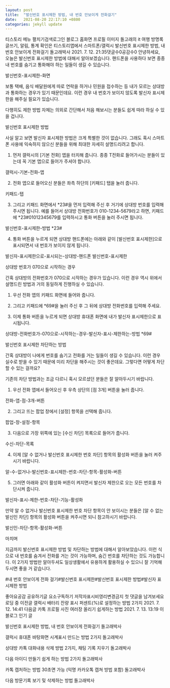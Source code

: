```yaml
---
layout: post
title:  "발신번호 표시제한 방법, 내 번호 안보이게 전화걸기"
date:   2021-08-20 22:17:10 +0800
categories: jekyll update
---
```

티스토리 메뉴 펼치기검색로그인
블로그 홈화면
프로필 이미지
돌고래의 it 여행
방명록
글쓰기, 알림, 통계 확인은 티스토리앱에서
스마트폰/갤럭시
발신번호 표시제한 방법, 내 번호 안보이게 전화걸기
돌고래박사
2021. 7. 12. 21:35댓글수0공감수0
안녕하세요, 오늘은 발신번호 표시제한 방법에 대해서 알아보겠습니다. 핸드폰을 사용하다 보면 종종 내 번호를 숨기고 통화해야 하는 일들이 생길 수 있습니다.

 

발신번호-표시제한-화면
 

보통 택배, 음식 배달원에게 따로 연락을 하거나 민원을 접수하는 등 내가 모르는 상대방과 통화하는 경우가 있기 때문인데요. 이런 경우 내 번호가 보이지 않도록 발신자 표시제한을 해주실 필요가 있습니다.

 

다행히도 제한 방법 자체는 의외로 간단해서 처음 해보시는 분들도 쉽게 따라 하실 수 있을 겁니다.

 

 

발신번호 표시제한 방법
 

 

사실 알고 보면 발신자 표시제한 방법은 크게 특별한 것이 없습니다. 그래도 혹시 스마트폰 사용에 익숙하지 않으신 분들을 위해 최대한 자세히 설명드리려고 합니다.

 

1. 먼저 갤럭시의 [기본 전화] 앱을 터치해 줍니다. 종종 T전화로 들어가시는 분들이 있는데 꼭 기본 앱으로 들어가 주셔야 합니다.

갤럭시-기본-전화-앱
 

2. 전화 앱으로 들어오신 분들은 좌측 하단의 [키패드] 탭을 눌러 줍니다.

키패드-탭
 

3. 그리고 키패드 화면에서 *23#을 먼저 입력해 주신 후 거기에 상대방 번호를 입력해 주시면 됩니다. 예를 들어서 상대방 전화번호가 010-1234-5679라고 하면, 키패드에 *23#01012345679를 입력하시고 통화 버튼을 눌러 주시면 됩니다.

발신번호-표시제한-방법
*23#
 

4. 통화 버튼을 누르게 되면 상대방 핸드폰에는 아래와 같이 [발신번호 표시제한]으로 표시되면서 내 번호가 보이지 않게 됩니다.

발신자-표시제한으로-표시되는-상대방-핸드폰
발신번호-표시제한
 

 

상대방 번호가 070으로 시작하는 경우
 

간혹 상대방의 전화번호가 070으로 시작하는 경우가 있습니다. 이런 경우 역시 위에서 설명드린 방법과 거의 동일하게 진행하실 수 있습니다.

 

1. 우선 전화 앱의 키패드 화면에 들어와 줍니다.

2. 그리고 키패드에 *69#을 눌러 주신 후 그 뒤에 상대방 전화번호를 입력해 주세요.

3. 이제 통화 버튼을 누르게 되면 상대방 휴대폰 화면에 내가 발신자 표시제한으로 표시됩니다.

상대방-전화번호가-070으로-시작하는-경우-발신자-표시-제한하는-방법
*69#
 

 

발신번호 표시제한 차단하는 방법
 

간혹 상대방이 나에게 번호를 숨기고 전화를 거는 일들이 생길 수 있습니다. 이런 경우 실수로 받을 수 있기 때문에 미리 차단을 해주시는 것이 좋은데요. 그렇다면 어떻게 차단할 수 있는 걸까요?

 

 

기존의 차단 방법과는 조금 다르니 혹시 모르셨던 분들은 잘 알아두시기 바랍니다.

 

1. 우선 전화 앱에서 들어오신 후 우측 상단의 [점 3개] 버튼을 눌러 줍니다.

전화-앱-점-3개-버튼
 

2. 그리고 뜨는 팝업 창에서 [설정] 항목을 선택해 줍니다.

팝업-창-설정-항목
 

3. 다음으로 가장 위쪽에 있는 [수신 차단] 목록으로 들어가 줍니다.

수신-차단-목록
 

4. 이제 [알 수 없거나 발신번호 표시제한 번호 차단] 항목의 활성화 버튼을 눌러 켜주시기 바랍니다.

알-수-없거나-발신번호-표시제한-번호-차단-항목-활성화-버튼
 

5. 그러면 아래와 같이 활성화 버튼이 켜지면서 발신자 제한으로 오는 모든 번호를 차단시켜 줍니다.

발신자-표시-제한-번호-차단-기능-활성화
 

만약 알 수 없거나 발신번호 표시제한 번호 차단 항목이 안 보이시는 분들은 [알 수 없는 발신인 차단] 항목의 활성화 버튼을 켜주시면 되니 참고하시기 바랍니다.

발신인-차단-항목-활성화-버튼
 

 

마치며
 

지금까지 발신번호 표시제한 방법 및 차단하는 방법에 대해서 알아보았습니다. 이런 식으로 내 번호를 숨겨서 전화를 거는 것이 가능하며, 숨긴 번호를 차단하는 것도 가능합니다. 이 2가지 방법만 알아두셔도 일상생활에서 유용하게 활용하실 수 있으니 잘 기억해 두시면 좋을 거 같습니다.

#내 번호 안보이게 전화 걸기#발신번호 표시제한#발신번호 표시제한 방법#발신자 표시제한 방법

좋아요공감
공유하기글 요소구독하기
저작자표시비영리변경금지
첫 댓글을 남겨보세요
로딩 중
이전글
갤럭시 배터리 잔량 표시 퍼센트(%)로 설정하는 방법 2가지
2021. 7. 12. 14:41
다음글
카톡 프로필 사진 여러장 올리기 쉽게하는 방법
2021. 7. 13. 13:19
이 블로그 인기 글

발신번호 표시제한 방법, 내 번호 안보이게 전화걸기
돌고래박사

갤럭시 휴대폰 바탕화면 시계표시 만드는 방법 2가지
돌고래박사

상대방 카톡 대화내용 삭제 방법 2가지, 채팅 기록 지우기
돌고래박사

다음 아이디 만들기 쉽게 하는 방법 2가지
돌고래박사

카톡 캡처하는 방법 30초면 가능 (익명 카카오톡 캡쳐 방법 포함)
돌고래박사

다음 방문기록 보기 및 삭제하는 방법
돌고래박사